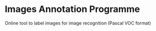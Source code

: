 # Images Annotation Programme
Online tool to label images for image recognition (Pascal VOC format)
